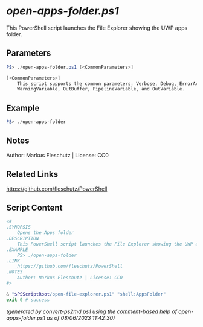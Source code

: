 *open-apps-folder.ps1*
================

This PowerShell script launches the File Explorer showing the UWP apps folder.

Parameters
----------
```powershell
PS> ./open-apps-folder.ps1 [<CommonParameters>]

[<CommonParameters>]
    This script supports the common parameters: Verbose, Debug, ErrorAction, ErrorVariable, WarningAction, 
    WarningVariable, OutBuffer, PipelineVariable, and OutVariable.
```

Example
-------
```powershell
PS> ./open-apps-folder

```

Notes
-----
Author: Markus Fleschutz | License: CC0

Related Links
-------------
https://github.com/fleschutz/PowerShell

Script Content
--------------
```powershell
<#
.SYNOPSIS
	Opens the Apps folder
.DESCRIPTION
	This PowerShell script launches the File Explorer showing the UWP apps folder.
.EXAMPLE
	PS> ./open-apps-folder
.LINK
	https://github.com/fleschutz/PowerShell
.NOTES
	Author: Markus Fleschutz | License: CC0
#>

& "$PSScriptRoot/open-file-explorer.ps1" "shell:AppsFolder"
exit 0 # success

```

*(generated by convert-ps2md.ps1 using the comment-based help of open-apps-folder.ps1 as of 08/06/2023 11:42:30)*
